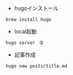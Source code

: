 
* hugoインストール

```
brew install hugo
```

* local起動

```
hugo server -D
```


* 記事作成

```
hugo new posts/title.md
```
